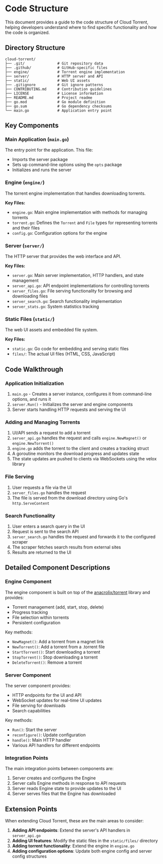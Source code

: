 # Code Structure

This document provides a guide to the code structure of Cloud Torrent, helping developers understand where to find specific functionality and how the code is organized.

## Directory Structure

```
cloud-torrent/
├── .git/               # Git repository data
├── .github/            # GitHub-specific files
├── engine/             # Torrent engine implementation
├── server/             # HTTP server and API
├── static/             # Web UI assets
├── .gitignore          # Git ignore patterns
├── CONTRIBUTING.md     # Contribution guidelines
├── LICENSE             # License information
├── README.md           # Project readme
├── go.mod              # Go module definition
├── go.sum              # Go dependency checksums
└── main.go             # Application entry point
```

## Key Components

### Main Application (`main.go`)

The entry point for the application. This file:
- Imports the server package
- Sets up command-line options using the `opts` package
- Initializes and runs the server

### Engine (`engine/`)

The torrent engine implementation that handles downloading torrents.

**Key Files:**
- `engine.go`: Main engine implementation with methods for managing torrents
- `torrent.go`: Defines the `Torrent` and `File` types for representing torrents and their files
- `config.go`: Configuration options for the engine

### Server (`server/`)

The HTTP server that provides the web interface and API.

**Key Files:**
- `server.go`: Main server implementation, HTTP handlers, and state management
- `server_api.go`: API endpoint implementations for controlling torrents
- `server_files.go`: File serving functionality for browsing and downloading files
- `server_search.go`: Search functionality implementation
- `server_stats.go`: System statistics tracking

### Static Files (`static/`)

The web UI assets and embedded file system.

**Key Files:**
- `static.go`: Go code for embedding and serving static files
- `files/`: The actual UI files (HTML, CSS, JavaScript)

## Code Walkthrough

### Application Initialization

1. `main.go` - Creates a server instance, configures it from command-line options, and runs it
2. `server.Run()` - Initializes the server and engine components
3. Server starts handling HTTP requests and serving the UI

### Adding and Managing Torrents

1. UI/API sends a request to add a torrent
2. `server_api.go` handles the request and calls `engine.NewMagnet()` or `engine.NewTorrent()`
3. `engine.go` adds the torrent to the client and creates a tracking struct
4. A goroutine monitors the download progress and updates state
5. The state updates are pushed to clients via WebSockets using the velox library

### File Serving

1. User requests a file via the UI
2. `server_files.go` handles the request
3. The file is served from the download directory using Go's `http.ServeContent`

### Search Functionality

1. User enters a search query in the UI
2. Request is sent to the search API
3. `server_search.go` handles the request and forwards it to the configured scraper
4. The scraper fetches search results from external sites
5. Results are returned to the UI

## Detailed Component Descriptions

### Engine Component

The engine component is built on top of the [anacrolix/torrent](https://github.com/anacrolix/torrent) library and provides:

- Torrent management (add, start, stop, delete)
- Progress tracking
- File selection within torrents
- Persistent configuration

Key methods:
- `NewMagnet()`: Add a torrent from a magnet link
- `NewTorrent()`: Add a torrent from a .torrent file
- `StartTorrent()`: Start downloading a torrent
- `StopTorrent()`: Stop downloading a torrent
- `DeleteTorrent()`: Remove a torrent

### Server Component

The server component provides:

- HTTP endpoints for the UI and API
- WebSocket updates for real-time UI updates
- File serving for downloads
- Search capabilities

Key methods:
- `Run()`: Start the server
- `reconfigure()`: Update configuration
- `handle()`: Main HTTP handler
- Various API handlers for different endpoints

### Integration Points

The main integration points between components are:

1. Server creates and configures the Engine
2. Server calls Engine methods in response to API requests
3. Server reads Engine state to provide updates to the UI
4. Server serves files that the Engine has downloaded

## Extension Points

When extending Cloud Torrent, these are the main areas to consider:

1. **Adding API endpoints**: Extend the server's API handlers in `server_api.go`
2. **Adding UI features**: Modify the static files in the `static/files/` directory
3. **Adding torrent functionality**: Extend the engine in `engine.go`
4. **Adding configuration options**: Update both engine config and server config structures 